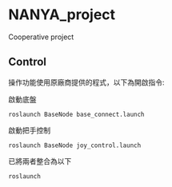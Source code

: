 # NANYA_project
Cooperative project

## Control
操作功能使用原廠商提供的程式，以下為開啟指令:

啟動底盤
```
roslaunch BaseNode base_connect.launch
```
啟動把手控制
```
roslaunch BaseNode joy_control.launch
```
已將兩者整合為以下
```
roslaunch 
```
